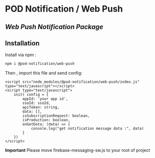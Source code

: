 # POD Notification / Web Push
## _Web Push Notification Package_

## Installation

Install via npm :
```sh
npm i @pod-notification/web-push
```
Then , import this file and send config:
```
<script src="node_modules/@pod-notification/web-push/index.js" type="text/javascript"></script>
<script type="text/javascript">
    init( config = {
        appId: 'your app id',
        ssoId: ssoId,
        apiToken: string,
        data: [],
        isSubscriptionRequest: boolean,
        isProduction: boolean,
        onGetData: (data) => {
            console.log("get notification message data :", data)
        }
    })
</script>
```
**Important** Please move firebase-messaging-sw.js to your root of project
